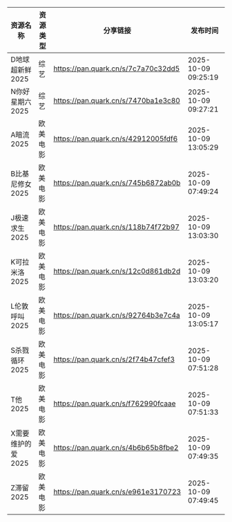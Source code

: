 | 资源名称        | 资源类型 | 分享链接                                | 发布时间                |
| ----------- | ---- | ----------------------------------- | ------------------- |
| D地球超新鲜2025  | 综艺   | https://pan.quark.cn/s/7c7a70c32dd5 | 2025-10-09 09:25:19 |
| N你好星期六2025  | 综艺   | https://pan.quark.cn/s/7470ba1e3c80 | 2025-10-09 09:27:21 |
| A暗流2025     | 欧美电影 | https://pan.quark.cn/s/42912005fdf6 | 2025-10-09 13:05:29 |
| B比基尼修女2025  | 欧美电影 | https://pan.quark.cn/s/745b6872ab0b | 2025-10-09 07:49:24 |
| J极速求生2025   | 欧美电影 | https://pan.quark.cn/s/118b74f72b97 | 2025-10-09 13:03:30 |
| K可拉米洛2025   | 欧美电影 | https://pan.quark.cn/s/12c0d861db2d | 2025-10-09 13:03:20 |
| L伦敦呼叫2025   | 欧美电影 | https://pan.quark.cn/s/92764b3e7c4a | 2025-10-09 13:05:17 |
| S杀戮循环2025   | 欧美电影 | https://pan.quark.cn/s/2f74b47cfef3 | 2025-10-09 07:51:28 |
| T他2025      | 欧美电影 | https://pan.quark.cn/s/f762990fcaae | 2025-10-09 07:51:33 |
| X需要维护的爱2025 | 欧美电影 | https://pan.quark.cn/s/4b6b65b8fbe2 | 2025-10-09 07:49:35 |
| Z滞留2025     | 欧美电影 | https://pan.quark.cn/s/e961e3170723 | 2025-10-09 07:49:45 |
